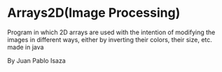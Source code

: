 # Arrays2D(Image Processing)

Program in which 2D arrays are used with the intention of modifying the images in different ways, either by inverting their colors, their size, etc. made in java

By Juan Pablo Isaza
